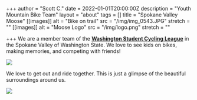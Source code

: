 +++
author = "Scott C."
date = 2022-01-01T20:00:00Z
description = "Youth Mountain Bike Team"
layout = "about"
tags = []
title = "Spokane Valley Moose"
[[images]]
alt = "Bike on trail"
src = "/img/img_0543.JPG"
stretch = ""
[[images]]
alt = "Moose Logo"
src = "/img/logo.png"
stretch = ""

+++
We are a member team of the [**Washington Student Cycling League**](https://www.spokanemtb.org/#) in the Spokane Valley of Washington State. We love to see kids on bikes, making memories, and competing with friends!

![](/img/logo.png)

We love to get out and ride together.  This is just a glimpse of the beautiful surroundings around us.

![](/img/img_0543.JPG)